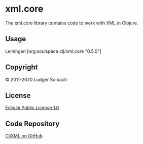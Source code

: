 xml.core
========
The xml.core library contains code to work with XML in Clojure.

Usage
-----
Leiningen
[org.soulspace.clj/xml.core "0.5.0"]

Copyright
---------
© 2011-2020 Ludger Solbach

License
-------
[Eclipse Public License 1.0](http://www.eclipse.org/legal/epl-v10.html)

Code Repository
---------------
[CljXML on GitHub](https://github.com/lsolbach/CljXML)
